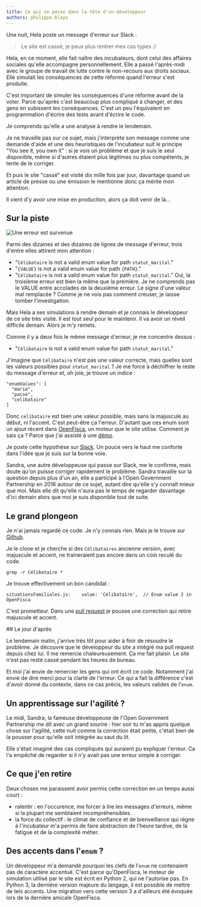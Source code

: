 ```yaml
---
title: Ce qui se passe dans la tête d'un développeur
authors: philippe.blayo
---
```


Une nuit, Hela poste un message d'erreur sur Slack :

> Le site est cassé, je peux plus rentrer mes cas types :/

Hela, en ce moment, elle fait naître des incubateurs, dont celui des affaires
sociales qu'elle accompagne personnellement. Elle a passé l'après-midi avec le
groupe de travail de lutte contre le non-recours aux droits sociaux.
Elle simulait les conséquences de cette réforme quand l'erreur
s'est produite.

C'est important de simuler les conséquences d'une réforme avant de la voter.
Parce qu'après c'est beaucoup plus compliqué à changer, et des gens en
subissent les conséquences. C'est un peu l'équivalent en programmation d'écrire
des tests avant d'écrire le code.

Je comprends qu'elle a une analyse à rendre le lendemain.

Je ne travaille pas sur ce sujet, mais j'interprète son message comme
une demande d'aide et une des heuristiques de l'incubateur suit le principe
"You see it, you own it" : si je vois un problème et que je suis le seul
disponible, même si d'autres étaient plus légitimes ou plus compétents, je
tente de le corriger.

<!--more-->

Et puis le site "cassé" est visité dix mille fois par jour, davantage
quand un article de presse ou une émission le mentionne donc
ça mérite mon attention.

Il vient d'y avoir une mise en production, alors ça doit venir de là…

## Sur la piste

![Une erreur est survenue](/img/posts/2018-04-12-ce-qui-se-passe-dans-la-tete-d-un-developpeur/la_fameuse_erreur.png)

Parmi des dizaines et des dizaines de lignes de message d'erreur, trois d'entre
elles attirent mon attention :

-   "`Célibataire` is not a valid enum value for path `statut_marital`."
-   "`{VALUE}` is not a valid enum value for path `{PATH}`."
-   "`Célibataire` is not a valid enum value for path `statut_marital`."
Oui, la troisième erreur est bien la même que la première.
Je ne comprends pas le VALUE entre accolades de la deuxième erreur. Le signe
d'une valeur mal remplacée ? Comme je ne vois pas comment creuser, je laisse
tomber l'investigation.

Mais Hela a ses simulations à rendre demain et je connais le développeur de ce
site très visité. Il est tout seul pour le maintenir.
Il va avoir un réveil difficile demain. Alors je m'y remets.

Comme il y a deux fois le même message d'erreur, je me concentre dessus :

-   "`Célibataire` is not a valid enum value for path `statut_marital`."

J'imagine que `Célibataire` n'est pas une valeur correcte,
mais quelles sont les valeurs possibles pour `statut_marital` ?
Je me force à déchiffrer le reste du message d'erreur et, oh joie, je trouve un indice :

```
"enumValues": [
  "marie",
  "pacse",
  "celibataire"
]
```

Donc `celibataire` est bien une valeur possible, mais sans la majuscule au début,
ni l'accent. C'est peut-être ça l'erreur. D'autant que ces enum sont un ajout
récent dans [OpenFisca](https://fr.openfisca.org/), un moteur que le site
utilise. Comment je sais ça ?
Parce que j'ai assisté à une [démo](https://github.com/betagouv/beta.gouv.fr/wiki/D%C3%A9mo).

Je poste cette hypothèse sur
[Slack](https://github.com/betagouv/beta.gouv.fr/wiki/Bienvenue#slack).
Un pouce vers le haut me conforte dans l'idée que je suis sur la bonne voie.

Sandra, une autre développeuse qui passe sur Slack, me le confirme, mais doute qu'on puisse
corriger rapidement le problème. Sandra travaille sur la question depuis plus d'un an, elle a
participé à l'Open Government Partnership en 2016 autour de ce sujet, autant dire qu'elle s'y connaît mieux que moi.
Mais elle dit qu'elle n'aura pas le temps de regarder davantage d'ici demain
alors que moi je suis disponible tout de suite.

## Le grand plongeon

Je n'ai jamais regardé ce code. Je n'y connais rien. Mais je le trouve sur
[Github](https://github.com/betagouv/mes-aides-ui).

Je le clone et je cherche si des `Célibataires` ancienne version, avec
majuscule et accent, ne traineraient pas encore dans un coin reculé du code.

    grep -r Célibataire *

Je trouve effectivement un bon candidat :

    situationsFamiliales.js:    value: 'Célibataire',  // Enum value 2 in OpenFisca

C'est prometteur. Dans une
[pull request](https://github.com/betagouv/mes-aides-ui/pull/782)
je pousse une correction qui retire majuscule et accent.

## Le jour d'après

Le lendemain matin, j'arrive très tôt pour aider à finir de résoudre le problème.
Je découvre que le développeur du site a intégré ma pull request depuis chez lui.
Il me remercie chaleureusement. Ça me fait plaisir. Le site n'est pas resté cassé pendant les heures de bureau.

Et moi j'ai envie de remercier les gens qui ont écrit ce code. Notamment j'ai envie de dire merci
pour la clarté de l'erreur. Ce qui a fait la différence c'est d'avoir donné du contexte,
dans ce cas précis, les valeurs valides de l'`enum`.

## Un apprentissage sur l'agilité ?

Le midi, Sandra, la fameuse développeuse de l'Open Government Partnership me
dit avec un grand sourire : hier soir tu m'as appris quelque chose sur l'agilité,
cette nuit comme la correction était petite, c'était bien de la pousser pour
qu'elle soit intégrée au saut du lit.

Elle s'était imaginé des cas compliqués qui auraient pu expliquer l'erreur.
Ca l'a empêché de regarder si il n'y avait pas une erreur simple à corriger.


## Ce que j'en retire

Deux choses me paraissent avoir permis cette correction en un temps aussi
court :

- ralentir : en l'occurence, me forcer à lire les messages d'erreurs, même si la
plupart me semblaient incompréhensibles.
- la force du collectif : le climat de confiance et de bienveillance qui règne
à l'incubateur m'a permis de faire abstraction de l'heure tardive, de la
fatigue et de la complexité métier.


## Des accents dans l'`enum` ?

Un développeur m'a demandé pourquoi les clefs de l'`enum` ne contenaient pas de
caractère accentué. C'est parce qu'OpenFisca, le moteur de simulation utilisé
par le site est écrit en Python 2, qui ne l'autorise pas. En Python 3, la
dernière version majeure du langage, il est possible de mettre de tels accents.
Une migration vers cette version 3 a d'ailleurs été évoquée lors de la dernière
amicale OpenFisca.
